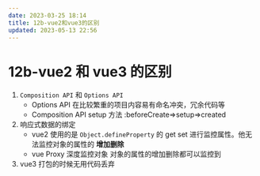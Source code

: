 ```yaml
---
date: 2023-03-25 18:14
title: 12b-vue2和vue3的区别
updated: 2023-05-13 22:56
---
```


# 12b-vue2 和 vue3 的区别

1. `Composition API` 和 `Options API`
   - Options API 在比较繁重的项目内容易有命名冲突，冗余代码等
   - Composition API setup 方法 :beforeCreate=>setup=>created
2. 响应式数据的绑定
   - vue2 使用的是 `Object.defineProperty` 的 get set 进行监控属性。他无法监控对象的属性的 **增加删除**
   - vue Proxy 深度监控对象 对象的属性的增加删除都可以监控到
3. vue3 打包的时候无用代码丢弃
